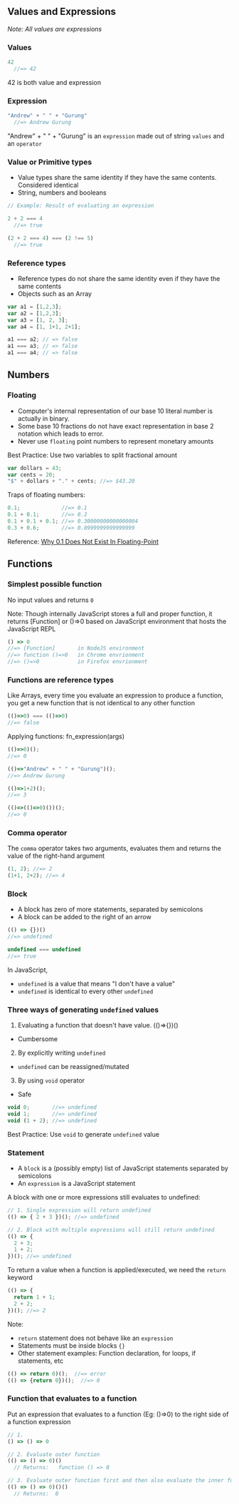 ## Values and Expressions
*Note: All values are expressions*

### Values
```js
42
  //=> 42
```
42 is both value and expression

### Expression
```js
"Andrew" + " " + "Gurung"
  //=> Andrew Gurung
```
"Andrew" + " " + "Gurung" is an `expression` made out of string `values` and an `operator`

### Value or Primitive types
- Value types share the same identity if they have the same contents. Considered identical
- String, numbers and booleans

```js
// Example: Result of evaluating an expression

2 + 2 === 4
  //=> true

(2 + 2 === 4) === (2 !== 5)
  //=> true
```

### Reference types
- Reference types do not share the same identity even if they have the same contents
- Objects such as an Array

```js
var a1 = [1,2,3];
var a2 = [1,2,3];
var a3 = [1, 2, 3];
var a4 = [1, 1+1, 2+1];

a1 === a2; // => false
a1 === a3; // => false
a1 === a4; // => false
```

## Numbers

### Floating
- Computer's internal representation of our base 10 literal number is actually in binary.
- Some base 10 fractions do not have exact representation in base 2 notation which leads to error.
- Never use `floating` point numbers to represent monetary amounts

Best Practice:
Use two variables to split fractional amount
```js
var dollars = 43;
var cents = 20;
"$" + dollars + "." + cents; //=> $43.20
```

Traps of floating numbers:
```js
0.1;             //=> 0.1
0.1 + 0.1;       //=> 0.2
0.1 + 0.1 + 0.1; //=> 0.30000000000000004
0.3 + 0.6;       //=> 0.8999999999999999
```
Reference: [Why 0.1 Does Not Exist In Floating-Point](http://www.exploringbinary.com/why-0-point-1-does-not-exist-in-floating-point/)

## Functions

### Simplest possible function
No input values and returns `0`

Note: Though internally JavaScript stores a full and proper function, it returns [Function] or ()=>0 based on JavaScript environment that hosts the JavaScript REPL

```js
() => 0
//=> [Function]       in NodeJS environment
//=> function ()=>0   in Chrome envrionment
//=> ()=>0            in Firefox envrionment
```

### Functions are reference types
Like Arrays, every time you evaluate an expression to produce a function, you get a new function that is not identical to any other function
```js
(()=>0) === (()=>0)
//=> false
```

Applying functions: fn_expression(args)
```js
(()=>0)();
//=> 0

(()=>"Andrew" + " " + "Gurung")();
//=> Andrew Gurung

(()=>1+2)();
//=> 3

(()=>(()=>0)())();
//=> 0
```

### Comma operator
The `comma` operator takes two arguments, evaluates them and returns the value of the right-hand argument

```js
(1, 2); //=> 2
(1+1, 2+2); //=> 4
```

### Block
- A block has zero of more statements, separated by semicolons
- A block can be added to the right of an arrow

```js
(() => {})()
//=> undefined

undefined === undefined
//=> true
```
In JavaScript,
- `undefined` is a value that means "I don't have a value"
- `undefined` is identical to every other `undefined`

### Three ways of generating `undefined` values
1. Evaluating a function that doesn't have value. (()=>{})()
  - Cumbersome
2. By explicitly writing `undefined`
  - `undefined` can be reassigned/mutated
3. By using `void` operator
  - Safe

```js
void 0;       //=> undefined
void 1;       //=> undefined
void (1 + 2); //=> undefined
```
Best Practice: Use `void` to generate `undefined` value

### Statement
- A `block` is a (possibly empty) list of JavaScript statements separated by semicolons
- An `expression` is a JavaScript statement

A block with one or more expressions still evaluates to undefined:
```js
// 1. Single expression will return undefined
(() => { 2 + 3 })(); //=> undefined

// 2. Block with multiple expressions will still return undefined
(() => {
  2 + 3;
  1 + 2;
})(); //=> undefined
```

To return a value when a function is applied/executed, we need the `return` keyword
```js
(() => {
  return 1 + 1;
  2 + 2;
})(); //=> 2
```

Note:
- `return` statement does not behave like an `expression`
- Statements must be inside blocks `{}`
- Other statement examples: Function declaration, for loops, if statements, etc
```js
(() => return 0)();  //=> error
(() => {return 0})();  //=> 0
```

### Function that evaluates to a function
Put an expression that evaluates to a function (Eg: ()=>0) to the right side of a function expression

```js
// 1.
() => () => 0

// 2. Evaluate outer function
(() => () => 0)()
  // Returns:   function () => 0

// 3. Evaluate outer function first and then also evaluate the inner function
(() => () => 0)()()
  // Returns:  0
```
